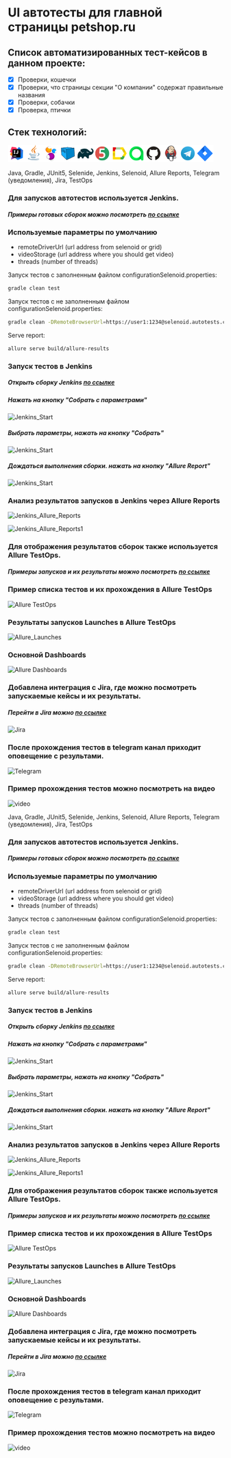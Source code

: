 # UI автотесты для главной страницы petshop.ru

## Cписок автоматизированных тест-кейсов в данном проекте:

- [x] Проверки, кошечки
- [x] Проверки, что страницы секции "О компании" содержат правильные названия
- [x] Проверки, собачки
- [x] Проверка, птички

## Стек технологий:

![Intelij_IDEA](images/logos/Intelij_IDEA.png)![Java](images/logos/Java.png)![Selenide](images/logos/Selenide.png)![Selenoid](images/logos/Selenoid.png)![Gradle](images/logos/Gradle.png)![JUnit5](images/logos/JUnit5.png)![Allure Report](images/logos/Allure_Report.png)![AllureTestOps](images/logos/AllureTestOps.png)![Github](images/logos/Github.png)![Jenkins](images/logos/Jenkins.png)![Telegram](images/logos/Telegram.png)![Jira](images/logos/Jira.png)

Java, Gradle, JUnit5, Selenide, Jenkins, Selenoid, Allure Reports, Telegram (уведомления), Jira, TestOps

### Для запусков автотестов используется Jenkins.

##### Примеры готовых сборок можно посмотреть [по ссылке](https://jenkins.autotests.cloud/job/09-andreikuzn-smallUIproject/)

### Используемые параметры по умолчанию

* remoteDriverUrl (url address from selenoid or grid)
* videoStorage (url address where you should get video)
* threads (number of threads)

Запуск тестов с заполненным файлом configurationSelenoid.properties:

```bash
gradle clean test
```

Запуск тестов с не заполненным файлом configurationSelenoid.properties:

```bash
gradle clean -DRemoteBrowserUrl=https://user1:1234@selenoid.autotests.cloud/wd/hub/ -DvideoStorage=https://selenoid.autotests.cloud/video/ -Dthreads=1 test
```

Serve report:

```bash
allure serve build/allure-results
```

### Запуск тестов в Jenkins

##### Открыть сборку Jenkins [по ссылке](https://jenkins.autotests.cloud/job/09-andreikuzn-smallUIproject/)
##### Нажать на кнопку "Собрать с параметрами"

![Jenkins_Start](./img/Jenkins_Start.png)

##### Выбрать параметры, нажать на кнопку "Собрать"

![Jenkins_Start](./img/Jenkins_Start1.png)

##### Дождаться выполнения сборки. нажать на кнопку "Allure Report"

![Jenkins_Start](./img/Jenkins_Start2.png)

### Анализ результатов запусков в Jenkins через Allure Reports

![Jenkins_Allure_Reports](./img/Jenkins_Allure_Reports.png)

![Jenkins_Allure_Reports1](./img/Jenkins_Allure_Reports1.png)

### Для отображения результатов сборок также используется Allure TestOps.

##### Примеры запусков и их результаты можно посмотреть [по ссылке](https://allure.autotests.cloud/project/718/dashboards)

### Пример списка тестов и их прохождения в Allure TestOps

![Allure TestOps](./img/Allure_TestOps.png)

### Результаты запусков Launches в Allure TestOps

![Allure_Launches](./img/Allure_Launches.png)

### Основной Dashboards

![Allure Dashboards](img/Allure_Dashboards.png)

### Добавлена интеграция с Jira, где можно посмотреть запускаемые кейсы и их результаты.

##### Перейти в Jira можно [по ссылке](https://jira.autotests.cloud/browse/HOMEWORK-281)

![Jira](./img/Jira.png)

### После прохождения тестов в telegram канал приходит оповещение с результами.

![Telegram](./img/Telegram.jpg)

### Пример прохождения тестов можно посмотреть на видео

![video](./img/video.gif)


Java, Gradle, JUnit5, Selenide, Jenkins, Selenoid, Allure Reports, Telegram (уведомления), Jira, TestOps


### Для запусков автотестов используется Jenkins.

##### Примеры готовых сборок можно посмотреть [по ссылке](https://jenkins.autotests.cloud/job/09-andreikuzn-smallUIproject/)

### Используемые параметры по умолчанию

* remoteDriverUrl (url address from selenoid or grid)
* videoStorage (url address where you should get video)
* threads (number of threads)

Запуск тестов с заполненным файлом configurationSelenoid.properties:

```bash
gradle clean test
```

Запуск тестов с не заполненным файлом configurationSelenoid.properties:

```bash
gradle clean -DRemoteBrowserUrl=https://user1:1234@selenoid.autotests.cloud/wd/hub/ -DvideoStorage=https://selenoid.autotests.cloud/video/ -Dthreads=1 test
```

Serve report:

```bash
allure serve build/allure-results
```

### Запуск тестов в Jenkins

##### Открыть сборку Jenkins [по ссылке](https://jenkins.autotests.cloud/job/09-andreikuzn-smallUIproject/)
##### Нажать на кнопку "Собрать с параметрами"

![Jenkins_Start](./img/Jenkins_Start.png)

##### Выбрать параметры, нажать на кнопку "Собрать"

![Jenkins_Start](./img/Jenkins_Start1.png)

##### Дождаться выполнения сборки. нажать на кнопку "Allure Report"

![Jenkins_Start](./img/Jenkins_Start2.png)

### Анализ результатов запусков в Jenkins через Allure Reports

![Jenkins_Allure_Reports](./img/Jenkins_Allure_Reports.png)

![Jenkins_Allure_Reports1](./img/Jenkins_Allure_Reports1.png)

### Для отображения результатов сборок также используется Allure TestOps.

##### Примеры запусков и их результаты можно посмотреть [по ссылке](https://allure.autotests.cloud/project/718/dashboards)

### Пример списка тестов и их прохождения в Allure TestOps

![Allure TestOps](./img/Allure_TestOps.png)

### Результаты запусков Launches в Allure TestOps

![Allure_Launches](./img/Allure_Launches.png)

### Основной Dashboards

![Allure Dashboards](img/Allure_Dashboards.png)

### Добавлена интеграция с Jira, где можно посмотреть запускаемые кейсы и их результаты.

##### Перейти в Jira можно [по ссылке](https://jira.autotests.cloud/browse/HOMEWORK-281)

![Jira](./img/Jira.png)

### После прохождения тестов в telegram канал приходит оповещение с результами.

![Telegram](./img/Telegram.jpg)

### Пример прохождения тестов можно посмотреть на видео

![video](./img/video.gif)